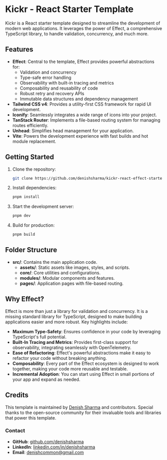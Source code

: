 # Kickr - React Starter Template

Kickr is a React starter template designed to streamline the development of modern web applications. It leverages the power of Effect, a comprehensive TypeScript library, to handle validation, concurrency, and much more.

## Features

- **Effect**: Central to the template, Effect provides powerful abstractions for:
  - Validation and concurrency
  - Type-safe error handling
  - Observability with built-in tracing and metrics
  - Composability and reusability of code
  - Robust retry and recovery APIs
  - Immutable data structures and dependency management
- **Tailwind CSS v4**: Provides a utility-first CSS framework for rapid UI development.
- **Iconify**: Seamlessly integrates a wide range of icons into your project.
- **TanStack Router**: Implements a file-based routing system for managing routes efficiently.
- **Unhead**: Simplifies head management for your application.
- **Vite**: Powers the development experience with fast builds and hot module replacement.

## Getting Started

1. Clone the repository:

   ```bash
   git clone https://github.com/denishsharma/kickr-react-effect-starter-template.git
   ```

2. Install dependencies:

   ```bash
   pnpm install
   ```

3. Start the development server:

   ```bash
   pnpm dev
   ```

4. Build for production:
   ```bash
   pnpm build
   ```

## Folder Structure

- **src/**: Contains the main application code.
  - **assets/**: Static assets like images, styles, and scripts.
  - **core/**: Core utilities and configurations.
  - **modules/**: Modular components and features.
  - **pages/**: Application pages with file-based routing.

## Why Effect?

Effect is more than just a library for validation and concurrency. It is a missing standard library for TypeScript, designed to make building applications easier and more robust. Key highlights include:

- **Maximum Type-Safety**: Ensures confidence in your code by leveraging TypeScript's full potential.
- **Built-In Tracing and Metrics**: Provides first-class support for observability, integrating seamlessly with OpenTelemetry.
- **Ease of Refactoring**: Effect's powerful abstractions make it easy to refactor your code without breaking anything.
- **Composability**: Every part of the Effect ecosystem is designed to work together, making your code more reusable and testable.
- **Incremental Adoption**: You can start using Effect in small portions of your app and expand as needed.

## Credits

This template is maintained by [Denish Sharma](https://github.com/denishsharma) and contributors. Special thanks to the open-source community for their invaluable tools and libraries that power this template.

### Contact

- **GitHub**: [github.com/denishsharma](https://github.com/denishsharma)
- **LinkedIn**: [linkedin.com/in/denishsharma](https://linkedin.com/in/denishsharma)
- **Email**: [denishcommon@gmail.com](mailto:denishcommon@gmail.com)
